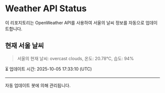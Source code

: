 
# Weather API Status

이 리포지토리는 OpenWeather API를 사용하여 서울의 날씨 정보를 자동으로 업데이트합니다.

## 현재 서울 날씨
> 서울의 현재 날씨: overcast clouds, 온도: 20.78°C, 습도: 94%

⏳ 업데이트 시간: 2025-10-05 17:33:10 (UTC)

---
자동 업데이트 봇에 의해 관리됩니다.
